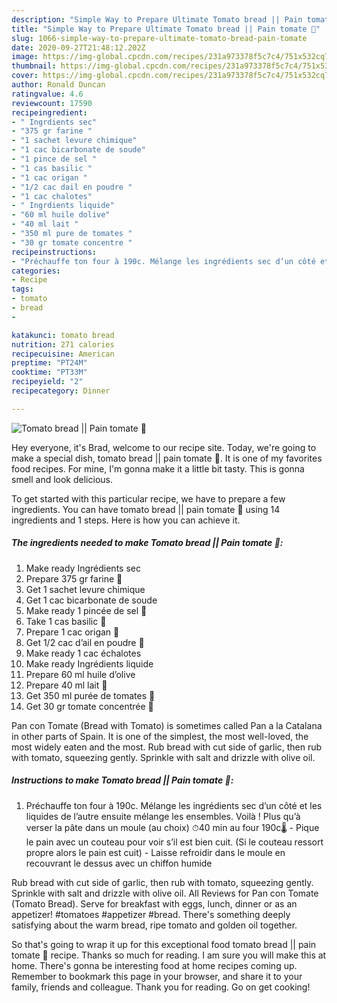 ```yaml
---
description: "Simple Way to Prepare Ultimate Tomato bread || Pain tomate 🍞"
title: "Simple Way to Prepare Ultimate Tomato bread || Pain tomate 🍞"
slug: 1066-simple-way-to-prepare-ultimate-tomato-bread-pain-tomate
date: 2020-09-27T21:48:12.202Z
image: https://img-global.cpcdn.com/recipes/231a973378f5c7c4/751x532cq70/tomato-bread-pain-tomate-🍞-photo-principale-de-la-recette.jpg
thumbnail: https://img-global.cpcdn.com/recipes/231a973378f5c7c4/751x532cq70/tomato-bread-pain-tomate-🍞-photo-principale-de-la-recette.jpg
cover: https://img-global.cpcdn.com/recipes/231a973378f5c7c4/751x532cq70/tomato-bread-pain-tomate-🍞-photo-principale-de-la-recette.jpg
author: Ronald Duncan
ratingvalue: 4.6
reviewcount: 17590
recipeingredient:
- " Ingrdients sec"
- "375 gr farine "
- "1 sachet levure chimique"
- "1 cac bicarbonate de soude"
- "1 pince de sel "
- "1 cas basilic "
- "1 cac origan "
- "1/2 cac dail en poudre "
- "1 cac chalotes"
- " Ingrdients liquide"
- "60 ml huile dolive"
- "40 ml lait "
- "350 ml pure de tomates "
- "30 gr tomate concentre "
recipeinstructions:
- "Préchauffe ton four à 190c. Mélange les ingrédients sec d’un côté et les liquides de l’autre ensuite mélange les ensembles. Voilà ! Plus qu’à verser la pâte dans un moule (au choix) ⏱40 min au four 190c🌡 Pique le pain avec un couteau pour voir s’il est bien cuit. (Si le couteau ressort propre alors le pain est cuit)  Laisse refroidir dans le moule en recouvrant le dessus avec un chiffon humide"
categories:
- Recipe
tags:
- tomato
- bread
- 

katakunci: tomato bread  
nutrition: 271 calories
recipecuisine: American
preptime: "PT24M"
cooktime: "PT33M"
recipeyield: "2"
recipecategory: Dinner

---
```



![Tomato bread || Pain tomate 🍞](https://img-global.cpcdn.com/recipes/231a973378f5c7c4/751x532cq70/tomato-bread-pain-tomate-🍞-photo-principale-de-la-recette.jpg)

Hey everyone, it's Brad, welcome to our recipe site. Today, we're going to make a special dish, tomato bread || pain tomate 🍞. It is one of my favorites food recipes. For mine, I'm gonna make it a little bit tasty. This is gonna smell and look delicious.


To get started with this particular recipe, we have to prepare a few ingredients. You can have tomato bread || pain tomate 🍞 using 14 ingredients and 1 steps. Here is how you can achieve it.

<!--inarticleads1-->

##### The ingredients needed to make Tomato bread || Pain tomate 🍞:

1. Make ready  Ingrédients sec
1. Prepare 375 gr farine 🌾
1. Get 1 sachet levure chimique
1. Get 1 cac bicarbonate de soude
1. Make ready 1 pincée de sel 🧂
1. Take 1 cas basilic 🌿
1. Prepare 1 cac origan 🌿
1. Get 1/2 cac d’ail en poudre 🧄
1. Make ready 1 cac échalotes
1. Make ready  Ingrédients liquide
1. Prepare 60 ml huile d’olive
1. Prepare 40 ml lait 🥛
1. Get 350 ml purée de tomates 🍅
1. Get 30 gr tomate concentrée 🥫


Pan con Tomate (Bread with Tomato) is sometimes called Pan a la Catalana in other parts of Spain. It is one of the simplest, the most well-loved, the most widely eaten and the most. Rub bread with cut side of garlic, then rub with tomato, squeezing gently. Sprinkle with salt and drizzle with olive oil. 

<!--inarticleads2-->

##### Instructions to make Tomato bread || Pain tomate 🍞:

1. Préchauffe ton four à 190c. Mélange les ingrédients sec d’un côté et les liquides de l’autre ensuite mélange les ensembles. Voilà ! Plus qu’à verser la pâte dans un moule (au choix) ⏱40 min au four 190c🌡 - Pique le pain avec un couteau pour voir s’il est bien cuit. (Si le couteau ressort propre alors le pain est cuit)  - Laisse refroidir dans le moule en recouvrant le dessus avec un chiffon humide


Rub bread with cut side of garlic, then rub with tomato, squeezing gently. Sprinkle with salt and drizzle with olive oil. All Reviews for Pan con Tomate (Tomato Bread). Serve for breakfast with eggs, lunch, dinner or as an appetizer! #tomatoes #appetizer #bread. There&#39;s something deeply satisfying about the warm bread, ripe tomato and golden oil together. 

So that's going to wrap it up for this exceptional food tomato bread || pain tomate 🍞 recipe. Thanks so much for reading. I am sure you will make this at home. There's gonna be interesting food at home recipes coming up. Remember to bookmark this page in your browser, and share it to your family, friends and colleague. Thank you for reading. Go on get cooking!
